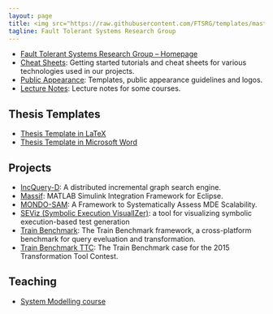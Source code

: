 ```yaml
---
layout: page
title: <img src="https://raw.githubusercontent.com/FTSRG/templates/master/logos/ftsrg-logo.svg" width="100px"> FTSRG
tagline: Fault Tolerant Systems Research Group
---
```


* [Fault Tolerant Systems Research Group – Homepage](https://inf.mit.bme.hu/en/)
* [Cheat Sheets](https://github.com/FTSRG/cheat-sheets/wiki): Getting started tutorials and cheat sheets for various technologies used in our projects.
* [Public Appearance](https://github.com/FTSRG/templates): Templates, public appearance guidelines and logos.
* [Lecture Notes](https://github.com/FTSRG/lecture-notes/wiki): Lecture notes for some courses.

## Thesis Templates

* [Thesis Template in LaTeX](https://github.com/FTSRG/thesis-template-latex)
* [Thesis Template in Microsoft Word](https://github.com/FTSRG/thesis-template-word)

## Projects

* [IncQuery-D](https://github.com/FTSRG/incqueryd): A distributed incremental graph search engine.
* [Massif](https://github.com/FTSRG/massif): MATLAB Simulink Integration Framework for Eclipse.
* [MONDO-SAM](https://github.com/FTSRG/mondo-sam): A Framework to Systematically Assess MDE Scalability.
* [SEViz (Symbolic Execution VisualIZer)](https://github.com/FTSRG/seviz): a tool for visualizing symbolic execution-based test generation
* [Train Benchmark](https://github.com/FTSRG/trainbenchmark): The Train Benchmark framework, a cross-platform benchmark for query eveluation and transformation.
* [Train Benchmark TTC](https://github.com/FTSRG/trainbenchmark-paper): The Train Benchmark case for the 2015 Transformation Tool Contest.

## Teaching

* [System Modelling course](http://docs.inf.mit.bme.hu/remo/)
